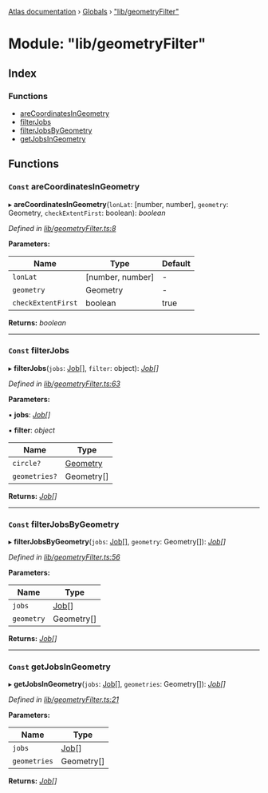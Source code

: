 [Atlas documentation](../README.md) › [Globals](../globals.md) › ["lib/geometryFilter"](_lib_geometryfilter_.md)

# Module: "lib/geometryFilter"

## Index

### Functions

* [areCoordinatesInGeometry](_lib_geometryfilter_.md#const-arecoordinatesingeometry)
* [filterJobs](_lib_geometryfilter_.md#const-filterjobs)
* [filterJobsByGeometry](_lib_geometryfilter_.md#const-filterjobsbygeometry)
* [getJobsInGeometry](_lib_geometryfilter_.md#const-getjobsingeometry)

## Functions

### `Const` areCoordinatesInGeometry

▸ **areCoordinatesInGeometry**(`lonLat`: [number, number], `geometry`: Geometry, `checkExtentFirst`: boolean): *boolean*

*Defined in [lib/geometryFilter.ts:8](https://github.com/chronark/atlas/blob/b457830/src/lib/geometryFilter.ts#L8)*

**Parameters:**

Name | Type | Default |
------ | ------ | ------ |
`lonLat` | [number, number] | - |
`geometry` | Geometry | - |
`checkExtentFirst` | boolean | true |

**Returns:** *boolean*

___

### `Const` filterJobs

▸ **filterJobs**(`jobs`: [Job](../interfaces/_types_customtypes_.job.md)[], `filter`: object): *[Job](../interfaces/_types_customtypes_.job.md)[]*

*Defined in [lib/geometryFilter.ts:63](https://github.com/chronark/atlas/blob/b457830/src/lib/geometryFilter.ts#L63)*

**Parameters:**

▪ **jobs**: *[Job](../interfaces/_types_customtypes_.job.md)[]*

▪ **filter**: *object*

Name | Type |
------ | ------ |
`circle?` | [Geometry](../interfaces/_types_customtypes_.geometry.md) |
`geometries?` | Geometry[] |

**Returns:** *[Job](../interfaces/_types_customtypes_.job.md)[]*

___

### `Const` filterJobsByGeometry

▸ **filterJobsByGeometry**(`jobs`: [Job](../interfaces/_types_customtypes_.job.md)[], `geometry`: Geometry[]): *[Job](../interfaces/_types_customtypes_.job.md)[]*

*Defined in [lib/geometryFilter.ts:56](https://github.com/chronark/atlas/blob/b457830/src/lib/geometryFilter.ts#L56)*

**Parameters:**

Name | Type |
------ | ------ |
`jobs` | [Job](../interfaces/_types_customtypes_.job.md)[] |
`geometry` | Geometry[] |

**Returns:** *[Job](../interfaces/_types_customtypes_.job.md)[]*

___

### `Const` getJobsInGeometry

▸ **getJobsInGeometry**(`jobs`: [Job](../interfaces/_types_customtypes_.job.md)[], `geometries`: Geometry[]): *[Job](../interfaces/_types_customtypes_.job.md)[]*

*Defined in [lib/geometryFilter.ts:21](https://github.com/chronark/atlas/blob/b457830/src/lib/geometryFilter.ts#L21)*

**Parameters:**

Name | Type |
------ | ------ |
`jobs` | [Job](../interfaces/_types_customtypes_.job.md)[] |
`geometries` | Geometry[] |

**Returns:** *[Job](../interfaces/_types_customtypes_.job.md)[]*
